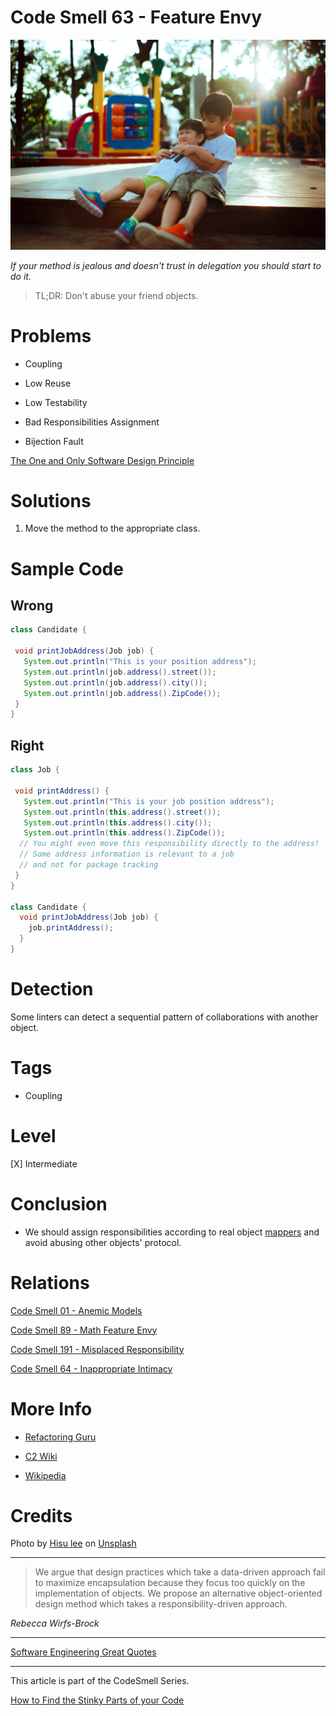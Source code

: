# Code Smell 63 - Feature Envy

![Code Smell 63 - Feature Envy](Code%20Smell%2063%20-%20Feature%20Envy.jpg)

*If your method is jealous and doesn't trust in delegation you should start to do it.*

> TL;DR: Don't abuse your friend objects.

# Problems

- Coupling

- Low Reuse

- Low Testability

- Bad Responsibilities Assignment

- Bijection Fault

[The One and Only Software Design Principle](https://github.com/mcsee/Software-Design-Articles/tree/main/Articles/Theory/The%20One%20and%20Only%20Software%20Design%20Principle/readme.md)

# Solutions

1.  Move the method to the appropriate class.

# Sample Code

## Wrong

<!-- [Gist Url](https://gist.github.com/mcsee/62bc32206f71d61c1d0b63dcf87f8b80) -->

```java
class Candidate {

 void printJobAddress(Job job) {
   System.out.println("This is your position address");
   System.out.println(job.address().street());
   System.out.println(job.address().city());
   System.out.println(job.address().ZipCode());
 } 
}
```

## Right

<!-- [Gist Url](https://gist.github.com/mcsee/edaade5842cdfa8ddd474c9904942e66) -->

```java
class Job {

 void printAddress() {  
   System.out.println("This is your job position address");
   System.out.println(this.address().street());
   System.out.println(this.address().city());
   System.out.println(this.address().ZipCode());  
  // You might even move this responsibility directly to the address!
  // Some address information is relevant to a job 
  // and not for package tracking
 } 
}

class Candidate {
  void printJobAddress(Job job) {
    job.printAddress();
  }
}
```

# Detection

Some linters can detect a sequential pattern of collaborations with another object.

# Tags

- Coupling

# Level

[X] Intermediate

# Conclusion

- We should assign responsibilities according to real object [mappers](https://github.com/mcsee/Software-Design-Articles/tree/main/Articles/Theory/What%20is%20(wrong%20with)%20software/readme.md) and avoid abusing other objects' protocol.
 
# Relations

[Code Smell 01 - Anemic Models](https://github.com/mcsee/Software-Design-Articles/tree/main/Articles/Code%20Smells/Code%20Smell%2001%20-%20Anemic%20Models/readme.md)

[Code Smell 89 - Math Feature Envy](https://github.com/mcsee/Software-Design-Articles/tree/main/Articles/Code%20Smells/Code%20Smell%2089%20-%20Math%20Feature%20Envy/readme.md)

[Code Smell 191 - Misplaced Responsibility](https://github.com/mcsee/Software-Design-Articles/tree/main/Articles/Code%20Smells/Code%20Smell%20191%20-%20Misplaced%20Responsibility/readme.md)

[Code Smell 64 - Inappropriate Intimacy](https://github.com/mcsee/Software-Design-Articles/tree/main/Articles/Code%20Smells/Code%20Smell%2064%20-%20Inappropriate%20Intimacy/readme.md)

# More Info

- [Refactoring Guru](https://refactoring.guru/es/smells/feature-envy)

- [C2 Wiki](https://wiki.c2.com/?FeatureEnvySmell)

- [Wikipedia](https://en.wikipedia.org/wiki/Law_of_Demeter)

# Credits

Photo by [Hisu lee](https://unsplash.com/@lee_hisu) on [Unsplash](/s/photos/brothers?)
  

* * *

> We argue that design practices which take a data-driven approach fail to maximize encapsulation because they focus too quickly on the implementation of objects. We propose an alternative object-oriented design method which takes a responsibility-driven approach.

_Rebecca Wirfs-Brock_
 
* * *
 
[Software Engineering Great Quotes](https://github.com/mcsee/Software-Design-Articles/tree/main/Articles/Quotes/Software%20Engineering%20Great%20Quotes/readme.md)

* * *

This article is part of the CodeSmell Series.

[How to Find the Stinky Parts of your Code](https://github.com/mcsee/Software-Design-Articles/tree/main/Articles/Code%20Smells/How%20to%20Find%20the%20Stinky%20parts%20of%20your%20Code/readme.md)